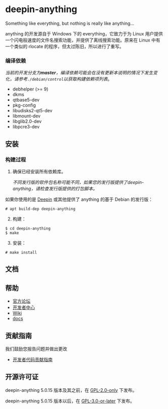 # deepin-anything

Something like everything, but nothing is really like anything...

anything 的开发源自于 Windows 下的 everything，它致力于为 Linux 用户提供一个闪电般速度的文件名搜索功能，并提供了离线搜索功能。原来在 Linux 中有一个类似的 rlocate 的程序，但太过陈旧，所以进行了重写。

### 编译依赖

*当前的开发分支为**master**，编译依赖可能会在没有更新本说明的情况下发生变化，请参考`./debian/control`以获取构建依赖项列表*。

- debhelper (>= 9)
- dkms
- qtbase5-dev
- pkg-config
- libudisks2-qt5-dev
- libmount-dev
- libglib2.0-dev
- libpcre3-dev

## 安装

### 构建过程

1. 确保已经安装所有依赖库。

   *不同发行版的软件包名称可能不同，如果您的发行版提供了deepin-anything，请检查发行版提供的打包脚本。*

如果你使用的是 [Deepin](https://distrowatch.com/table.php?distribution=deepin) 或其他提供了 anything 的基于 Debian 的发行版：

```shell
# apt build-dep deepin-anything
```

2. 构建：

```shell
$ cd deepin-anything
$ make
```

3. 安装：

```shell
# make install
```

## 文档

## 帮助

- [官方论坛](https://bbs.deepin.org/) 
- [开发者中心](https://github.com/linuxdeepin/developer-center) 
- [Wiki](https://wiki.deepin.org/)
- [docs](https://github.com/linuxdeepin/deepin-anything/tree/master/docs)

## 贡献指南

我们鼓励您报告问题并做出更改

- [开发者代码贡献指南](https://github.com/linuxdeepin/developer-center/wiki/Contribution-Guidelines-for-Developers) 

## 开源许可证

deepin-anything 5.0.15 版本及其之前，在 [GPL-2.0-only](LICENSE) 下发布。

deepin-anything 5.0.15 版本以后，在 [GPL-3.0-or-later](LICENSE) 下发布。